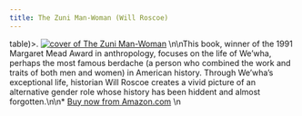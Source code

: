 ```yaml
---
title: The Zuni Man-Woman (Will Roscoe)
---
```


table)>. [![cover of The Zuni Man-Woman][1]][2] \n\nThis book, winner of the 1991 Margaret Mead Award in anthropology, focuses on the life of We&#8217;wha, perhaps the most famous berdache (a person who combined the work and traits of both men and women) in American history. Through We&#8217;wha&#8217;s exceptional life, historian Will Roscoe creates a vivid picture of an alternative gender role whose history has been hiddent and almost forgotten.\n\n* [Buy now from Amazon.com][2] \n

 [1]: /img/books/wewha1.jpg "cover of The Zuni Man-Woman"
 [2]: http://www.amazon.com/exec/obidos/ISBN%3D0826313701/intersexsocietyo